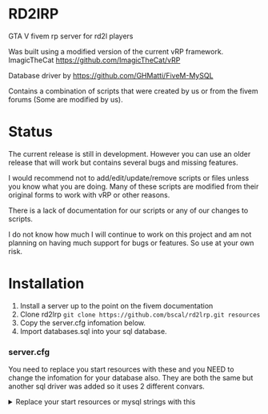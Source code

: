 # RD2lRP
GTA V fivem rp server for rd2l players

Was built using a modified version of the current vRP framework. ImagicTheCat https://github.com/ImagicTheCat/vRP

Database driver by https://github.com/GHMatti/FiveM-MySQL

Contains a combination of scripts that were created by us or from the fivem forums (Some are modified by us). 

# Status
The current release is still in development. However you can use an older release that will work but contains several bugs and missing features.

I would recommend not to add/edit/update/remove scripts or files unless you know what you are doing. Many of these scripts are modified from their original forms to work with vRP or other reasons.

There is a lack of documentation for our scripts or any of our changes to scripts.

I do not know how much I will continue to work on this project and am not planning on having much support for bugs or features. So use at your own risk.

# Installation

1. Install a server up to the point on the fivem documentation
2. Clone rd2lrp `git clone https://github.com/bscal/rd2lrp.git resources`
4. Copy the server.cfg infomation below.
5. Import databases.sql into your sql database.

### server.cfg
You need to replace you start resources with these and you NEED to change the infomation for your database also. They are both the same but another sql driver was added so it uses 2 different convars.
<details> 
  <summary>Replace your start resources or mysql strings with this</summary>
    	<br>set dhost "host"
	<br>set ddatabase "database"
	<br>set duser "user"
	<br>set dpassword "password"
	<br>set mysql_connection_string "server=host;database=database;userid=user;password=password;Allow User Variables=True"
	<br>set mysql_debug false
	<br>
	<br>#required
	<br>start mapmanager
	<br>start chat
	<br>start spawnmanager
	<br>start fivem
	<br>start hardcap
	<br>start rconlog
	<br>#start scoreboard
	<br>start playernames
    <br>
	<br>#vrp main
	<br>start GHMattiMySQL
	<br>start vrp
	<br>start vrp_ghmattimysql
    <br>
	<br>#vrp other
	<br>start vrp_carwash
    <br>
	<br>#mine
	<br>start pvp
	<br>start map
	<br>start indicators
	<br>start lux_vehcontrol
	<br>start VK_interiors
	<br>start RealisticVehicleFailure
	<br>start CustomScripts
	<br>start clothing
	<br>start 3dme
	<br>start voicechat
	<br>start rpemotes
	<br>start cars
	<br>start wk_wrs
	<br>start frfuel
	<br>start pNotify
	<br>start cops
	<br>start robberies
	<br>start core_hideintrunk
	<br>start sahp
	<br>start unmarked-police-pack
	<br>start bob74_ipl
	<br>start PillboxHospital
	<br>start dispatch
	<br>start utils
	<br>start policeboost
	<br>start ServerPassword
	<br>start schafter
	<br>start unmarked-megapack
	<br>start jobs
	<br>#start MattomcLoad
	<br>start bx-loading-screen
	<br>start vrp_lscustoms
	<br>start vRP_doorsControl
	<br>start [Police Skins]
	<br>start online
	<br>start Ped
    <br>
	<br># Assets
	<br>start club_B
	<br>start club_R
	<br>start blips
	<br>start Bentley2013
	<br>start BentleyBen
	<br>start BentleyMul
	<br>start BMW_7L
	<br>start BMW_M4
	<br>start BMW_M5
	<br>start BMW_M6
	<br>start BMW_X5
	<br>start BMW_X6
	<br>start Bugatti_Chiron
	<br>start Bugatti_Divo
	<br>start Bugatti_Veyron
	<br>start Buick1970
	<br>start Buick1987
	<br>start Spider
    <br>
	<br>#Keep this here, it stops some errors
	<br>restart sessionmanager
  <summary>
</details>
